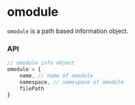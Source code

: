 # omodule

`omodule` is a path based information object.

### API
```javascript
// omodule info object
omodule = {
    name, // name of omodule
    namespace, // namespace of omodule
    filePath
}

